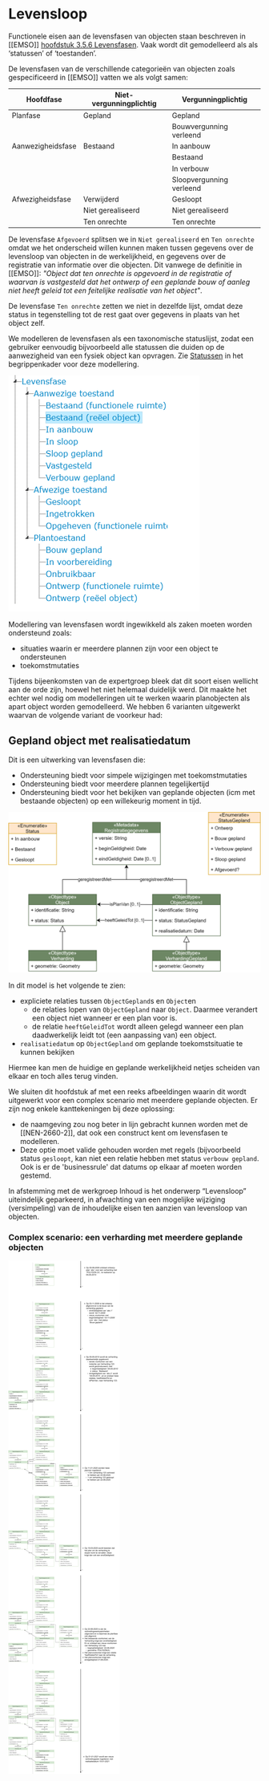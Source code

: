 # Levensloop

Functionele eisen aan de levensfasen van objecten staan beschreven in [[EMSO]] [hoofdstuk 3.5.6 Levensfasen](https://docs.geostandaarden.nl/disgeo/emso/#levensfasen). Vaak wordt dit gemodelleerd als als ‘statussen’ of ‘toestanden’. 

De levensfasen van de verschillende categorieën van objecten zoals gespecificeerd in [[EMSO]] vatten we als volgt samen:

|Hoofdfase|Niet-vergunningplichtig|Vergunningplichtig|
|---------|-----------------------|------------------|
|Planfase |Gepland                |Gepland|
| | | Bouwvergunning verleend|
|Aanwezigheidsfase|Bestaand       |In aanbouw|
|         |                       |Bestaand|
|         |                       |In verbouw|
|         |                       |Sloopvergunning verleend|
|Afwezigheidsfase|Verwijderd      |Gesloopt|
|         |Niet gerealiseerd      |Niet gerealiseerd|
|         |Ten onrechte           |Ten onrechte|

<aside class="note">De levensfase <code>Afgevoerd</code> splitsen we in <code>Niet gerealiseerd</code> en <code>Ten onrechte</code> omdat we het onderscheid willen kunnen maken tussen gegevens over de levensloop van objecten in de werkelijkheid, en gegevens over de registratie van informatie over die objecten. Dit vanwege de definitie in [[EMSO]]: <em>"Object dat ten onrechte is opgevoerd in de registratie of waarvan is vastgesteld dat het ontwerp of een geplande bouw of aanleg niet heeft geleid tot een feitelijke realisatie van het object"</em>.</aside>

De levensfase `Ten onrechte` zetten we niet in dezelfde lijst, omdat deze status in tegenstelling tot de rest gaat over gegevens in plaats van het object zelf.

We modelleren de levensfasen als een taxonomische statuslijst, zodat een gebruiker eenvoudig bijvoorbeeld alle statussen die duiden op de aanwezigheid van een fysiek object kan opvragen. Zie [Statussen](https://begrippen.geostandaarden.nl/sor/nl/page/levensfasen) in het begrippenkader voor deze modellering.

![Taxonomie van levensfasen](media/levensfase-taxonomie.png)

Modellering van levensfasen wordt ingewikkeld als zaken moeten worden ondersteund zoals:
- situaties waarin er meerdere plannen zijn voor een object te ondersteunen
- toekomstmutaties

Tijdens bijeenkomsten van de expertgroep bleek dat dit soort eisen wellicht aan de orde zijn, hoewel het niet helemaal duidelijk werd. Dit maakte het echter wel nodig om modelleringen uit te werken waarin planobjecten als apart object worden gemodelleerd. We hebben 6 varianten uitgewerkt waarvan de volgende variant de voorkeur had: 

## Gepland object met realisatiedatum

Dit is een uitwerking van levensfasen die:
- Ondersteuning biedt voor simpele wijzigingen met toekomstmutaties
- Ondersteuning biedt voor meerdere plannen tegelijkertijd
- Ondersteuning biedt voor het bekijken van geplande objecten (icm met bestaande objecten) op een willekeurig moment in tijd.

![Object en gepland object](media/2-c-schaduw-gepland-objecttype-relaties-realisatiedatum-model.png)

In dit model is het volgende te zien: 
* expliciete relaties tussen `ObjectGepland`s en `Object`en
  * de relaties lopen van `ObjectGepland` naar `Object`. Daarmee verandert een object niet wanneer er een plan voor is.
  * de relatie `heeftGeleidTot` wordt alleen gelegd wanneer een plan daadwerkelijk leidt tot (een aanpassing van) een object.
* `realisatiedatum` op `ObjectGepland` om geplande toekomstsituatie te kunnen bekijken

Hiermee kan men de huidige en geplande werkelijkheid netjes scheiden van elkaar en toch alles terug vinden.

We sluiten dit hoofdstuk af met een reeks afbeeldingen waarin dit wordt uitgewerkt voor een complex scenario met meerdere geplande objecten. Er zijn nog enkele kanttekeningen bij deze oplossing: 
- de naamgeving zou nog beter in lijn gebracht kunnen worden met de [[NEN-2660-2]], dat ook een construct kent om levensfasen te modelleren. 
- Deze optie moet valide gehouden worden met regels (bijvoorbeeld status `gesloopt`, kan niet een relatie hebben met status `verbouw gepland`. Ook is er de 'businessrule' dat datums op elkaar af moeten worden gestemd.

<aside class="note">In afstemming met de werkgroep Inhoud is het onderwerp “Levensloop” uiteindelijk geparkeerd, in afwachting van een mogelijke wijziging (versimpeling) van de inhoudelijke eisen ten aanzien van levensloop van objecten. </aside>

### Complex scenario: een verharding met meerdere geplande objecten

![Verharding met meerdere geplande objecten](media/2-c-schaduw-gepland-objecttype-relaties-realisatiedatum-complex.png)
